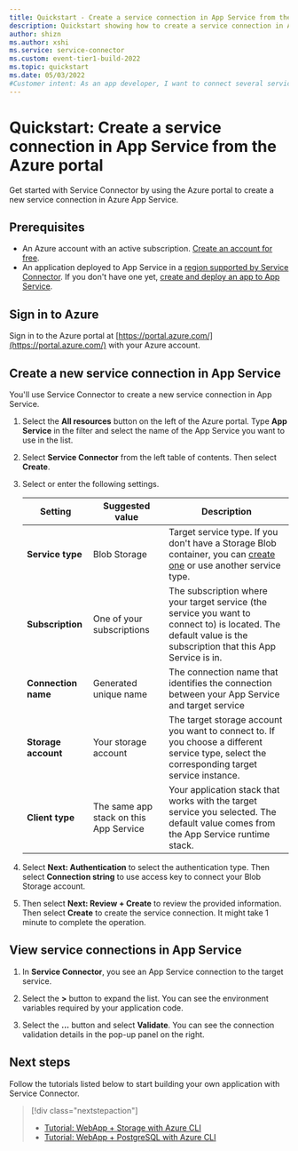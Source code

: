 ```yaml
---
title: Quickstart - Create a service connection in App Service from the Azure portal
description: Quickstart showing how to create a service connection in App Service from the Azure portal
author: shizn
ms.author: xshi
ms.service: service-connector
ms.custom: event-tier1-build-2022
ms.topic: quickstart
ms.date: 05/03/2022
#Customer intent: As an app developer, I want to connect several services together so that I can ensure I have the right connectivity to access my Azure resources.
---
```


# Quickstart: Create a service connection in App Service from the Azure portal

Get started with Service Connector by using the Azure portal to create a new service connection in Azure App Service.

## Prerequisites

- An Azure account with an active subscription. [Create an account for free](https://azure.microsoft.com/free).
- An application deployed to App Service in a [region supported by Service Connector](./concept-region-support.md). If you don't have one yet, [create and deploy an app to App Service](../app-service/quickstart-dotnetcore.md).

## Sign in to Azure

Sign in to the Azure portal at [https://portal.azure.com/](https://portal.azure.com/) with your Azure account.

## Create a new service connection in App Service

You'll use Service Connector to create a new service connection in App Service.

1. Select the **All resources** button on the left of the Azure portal. Type **App Service** in the filter and select the name of the App Service you want to use in the list.
2. Select **Service Connector** from the left table of contents. Then select **Create**.
3. Select or enter the following settings.

    | Setting      | Suggested value  | Description                                        |
    | ------------ |  ------- | -------------------------------------------------- |
    | **Service type** | Blob Storage | Target service type. If you don't have a Storage Blob container, you can [create one](../storage/blobs/storage-quickstart-blobs-portal.md) or use another service type. |
    | **Subscription** | One of your subscriptions | The subscription where your target service (the service you want to connect to) is located. The default value is the subscription that this App Service is in. |
    | **Connection name** | Generated unique name | The connection name that identifies the connection between your App Service and target service  |
    | **Storage account** | Your storage account | The target storage account you want to connect to. If you choose a different service type, select the corresponding target service instance. |
    | **Client type** | The same app stack on this App Service | Your application stack that works with the target service you selected. The default value comes from the App Service runtime stack. |

4. Select **Next: Authentication** to select the authentication type. Then select **Connection string** to use access key to connect your Blob Storage account.

5. Then select **Next: Review + Create**  to review the provided information. Then select **Create** to create the service connection. It might take 1 minute to complete the operation.

## View service connections in App Service

1. In **Service Connector**, you see an App Service connection to the target service.

1. Select the **>** button to expand the list. You can see the environment variables required by your application code.

1. Select the **...** button and select **Validate**. You can see the connection validation details in the pop-up panel on the right.

## Next steps

Follow the tutorials listed below to start building your own application with Service Connector.

> [!div class="nextstepaction"]
> - [Tutorial: WebApp + Storage with Azure CLI](./tutorial-csharp-webapp-storage-cli.md)
> - [Tutorial: WebApp + PostgreSQL with Azure CLI](./tutorial-django-webapp-postgres-cli.md)

